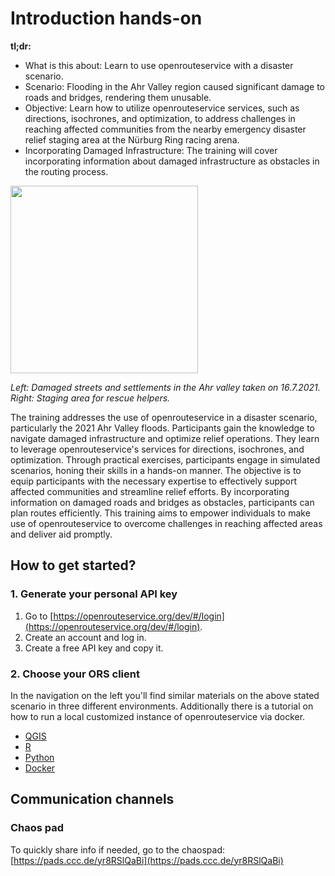 # Introduction hands-on 

**tl;dr:**

* What is this about: Learn to use openrouteservice with a disaster scenario.
* Scenario: Flooding in the Ahr Valley region caused significant damage to roads and bridges, rendering them unusable.
* Objective: Learn how to utilize openrouteservice services, such as directions, isochrones, and optimization, to address challenges in reaching affected communities from the nearby emergency disaster relief staging area at the Nürburg Ring racing arena.
* Incorporating Damaged Infrastructure: The training will cover incorporating information about damaged infrastructure as obstacles in the routing process.

<img src="../img/ahrtal_flood.png" height="300px">

*Left: Damaged streets and settlements in the Ahr valley taken on 16.7.2021. Right: Staging area for rescue helpers.*

The training addresses the use of openrouteservice in a disaster scenario, particularly the 2021 Ahr Valley floods. Participants gain the knowledge to navigate damaged infrastructure and optimize relief operations. They learn to leverage openrouteservice's services for directions, isochrones, and optimization. Through practical exercises, participants engage in simulated scenarios, honing their skills in a hands-on manner. The objective is to equip participants with the necessary expertise to effectively support affected communities and streamline relief efforts. By incorporating information on damaged roads and bridges as obstacles, participants can plan routes efficiently. This training aims to empower individuals to make use of openrouteservice to overcome challenges in reaching affected areas and deliver aid promptly.

## How to get started?

### 1. Generate your personal API key 

1. Go to [https://openrouteservice.org/dev/#/login](https://openrouteservice.org/dev/#/login).
2. Create an account and log in.
3. Create a free API key and copy it. 

### 2. Choose your ORS client 

In the navigation on the left you'll find similar materials on the above stated scenario in three different environments. Additionally there is a tutorial on how to run a local customized instance of openrouteservice via docker.

* [QGIS](https://giscience.github.io/openrouteservice-workshop/workshop/qgis.html)
* [R](https://giscience.github.io/openrouteservice-workshop/workshop/R.html)
* [Python](https://giscience.github.io/openrouteservice-workshop/workshop/Python.html)
* [Docker](https://giscience.github.io/openrouteservice-workshop/workshop/docker.html)

## Communication channels

### Chaos pad

To quickly share info if needed, go to the chaospad: [https://pads.ccc.de/yr8RSlQaBi](https://pads.ccc.de/yr8RSlQaBi)
